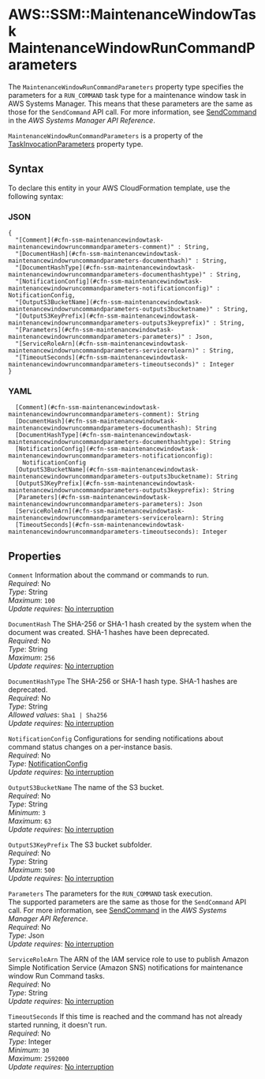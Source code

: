 # AWS::SSM::MaintenanceWindowTask MaintenanceWindowRunCommandParameters<a name="aws-properties-ssm-maintenancewindowtask-maintenancewindowruncommandparameters"></a>

The `MaintenanceWindowRunCommandParameters` property type specifies the parameters for a `RUN_COMMAND` task type for a maintenance window task in AWS Systems Manager\. This means that these parameters are the same as those for the `SendCommand` API call\. For more information, see [SendCommand](https://docs.aws.amazon.com/systems-manager/latest/APIReference/API_SendCommand.html) in the *AWS Systems Manager API Reference*\.

 `MaintenanceWindowRunCommandParameters` is a property of the [TaskInvocationParameters](https://docs.aws.amazon.com/AWSCloudFormation/latest/UserGuide/aws-properties-ssm-maintenancewindowtask-taskinvocationparameters.html) property type\.

## Syntax<a name="aws-properties-ssm-maintenancewindowtask-maintenancewindowruncommandparameters-syntax"></a>

To declare this entity in your AWS CloudFormation template, use the following syntax:

### JSON<a name="aws-properties-ssm-maintenancewindowtask-maintenancewindowruncommandparameters-syntax.json"></a>

```
{
  "[Comment](#cfn-ssm-maintenancewindowtask-maintenancewindowruncommandparameters-comment)" : String,
  "[DocumentHash](#cfn-ssm-maintenancewindowtask-maintenancewindowruncommandparameters-documenthash)" : String,
  "[DocumentHashType](#cfn-ssm-maintenancewindowtask-maintenancewindowruncommandparameters-documenthashtype)" : String,
  "[NotificationConfig](#cfn-ssm-maintenancewindowtask-maintenancewindowruncommandparameters-notificationconfig)" : NotificationConfig,
  "[OutputS3BucketName](#cfn-ssm-maintenancewindowtask-maintenancewindowruncommandparameters-outputs3bucketname)" : String,
  "[OutputS3KeyPrefix](#cfn-ssm-maintenancewindowtask-maintenancewindowruncommandparameters-outputs3keyprefix)" : String,
  "[Parameters](#cfn-ssm-maintenancewindowtask-maintenancewindowruncommandparameters-parameters)" : Json,
  "[ServiceRoleArn](#cfn-ssm-maintenancewindowtask-maintenancewindowruncommandparameters-servicerolearn)" : String,
  "[TimeoutSeconds](#cfn-ssm-maintenancewindowtask-maintenancewindowruncommandparameters-timeoutseconds)" : Integer
}
```

### YAML<a name="aws-properties-ssm-maintenancewindowtask-maintenancewindowruncommandparameters-syntax.yaml"></a>

```
  [Comment](#cfn-ssm-maintenancewindowtask-maintenancewindowruncommandparameters-comment): String
  [DocumentHash](#cfn-ssm-maintenancewindowtask-maintenancewindowruncommandparameters-documenthash): String
  [DocumentHashType](#cfn-ssm-maintenancewindowtask-maintenancewindowruncommandparameters-documenthashtype): String
  [NotificationConfig](#cfn-ssm-maintenancewindowtask-maintenancewindowruncommandparameters-notificationconfig): 
    NotificationConfig
  [OutputS3BucketName](#cfn-ssm-maintenancewindowtask-maintenancewindowruncommandparameters-outputs3bucketname): String
  [OutputS3KeyPrefix](#cfn-ssm-maintenancewindowtask-maintenancewindowruncommandparameters-outputs3keyprefix): String
  [Parameters](#cfn-ssm-maintenancewindowtask-maintenancewindowruncommandparameters-parameters): Json
  [ServiceRoleArn](#cfn-ssm-maintenancewindowtask-maintenancewindowruncommandparameters-servicerolearn): String
  [TimeoutSeconds](#cfn-ssm-maintenancewindowtask-maintenancewindowruncommandparameters-timeoutseconds): Integer
```

## Properties<a name="aws-properties-ssm-maintenancewindowtask-maintenancewindowruncommandparameters-properties"></a>

`Comment`  <a name="cfn-ssm-maintenancewindowtask-maintenancewindowruncommandparameters-comment"></a>
Information about the command or commands to run\.  
*Required*: No  
*Type*: String  
*Maximum*: `100`  
*Update requires*: [No interruption](https://docs.aws.amazon.com/AWSCloudFormation/latest/UserGuide/using-cfn-updating-stacks-update-behaviors.html#update-no-interrupt)

`DocumentHash`  <a name="cfn-ssm-maintenancewindowtask-maintenancewindowruncommandparameters-documenthash"></a>
The SHA\-256 or SHA\-1 hash created by the system when the document was created\. SHA\-1 hashes have been deprecated\.  
*Required*: No  
*Type*: String  
*Maximum*: `256`  
*Update requires*: [No interruption](https://docs.aws.amazon.com/AWSCloudFormation/latest/UserGuide/using-cfn-updating-stacks-update-behaviors.html#update-no-interrupt)

`DocumentHashType`  <a name="cfn-ssm-maintenancewindowtask-maintenancewindowruncommandparameters-documenthashtype"></a>
The SHA\-256 or SHA\-1 hash type\. SHA\-1 hashes are deprecated\.  
*Required*: No  
*Type*: String  
*Allowed values*: `Sha1 | Sha256`  
*Update requires*: [No interruption](https://docs.aws.amazon.com/AWSCloudFormation/latest/UserGuide/using-cfn-updating-stacks-update-behaviors.html#update-no-interrupt)

`NotificationConfig`  <a name="cfn-ssm-maintenancewindowtask-maintenancewindowruncommandparameters-notificationconfig"></a>
Configurations for sending notifications about command status changes on a per\-instance basis\.  
*Required*: No  
*Type*: [NotificationConfig](aws-properties-ssm-maintenancewindowtask-notificationconfig.md)  
*Update requires*: [No interruption](https://docs.aws.amazon.com/AWSCloudFormation/latest/UserGuide/using-cfn-updating-stacks-update-behaviors.html#update-no-interrupt)

`OutputS3BucketName`  <a name="cfn-ssm-maintenancewindowtask-maintenancewindowruncommandparameters-outputs3bucketname"></a>
The name of the S3 bucket\.  
*Required*: No  
*Type*: String  
*Minimum*: `3`  
*Maximum*: `63`  
*Update requires*: [No interruption](https://docs.aws.amazon.com/AWSCloudFormation/latest/UserGuide/using-cfn-updating-stacks-update-behaviors.html#update-no-interrupt)

`OutputS3KeyPrefix`  <a name="cfn-ssm-maintenancewindowtask-maintenancewindowruncommandparameters-outputs3keyprefix"></a>
The S3 bucket subfolder\.  
*Required*: No  
*Type*: String  
*Maximum*: `500`  
*Update requires*: [No interruption](https://docs.aws.amazon.com/AWSCloudFormation/latest/UserGuide/using-cfn-updating-stacks-update-behaviors.html#update-no-interrupt)

`Parameters`  <a name="cfn-ssm-maintenancewindowtask-maintenancewindowruncommandparameters-parameters"></a>
The parameters for the `RUN_COMMAND` task execution\.  
The supported parameters are the same as those for the `SendCommand` API call\. For more information, see [SendCommand](https://docs.aws.amazon.com/systems-manager/latest/APIReference/API_SendCommand.html) in the *AWS Systems Manager API Reference*\.  
*Required*: No  
*Type*: Json  
*Update requires*: [No interruption](https://docs.aws.amazon.com/AWSCloudFormation/latest/UserGuide/using-cfn-updating-stacks-update-behaviors.html#update-no-interrupt)

`ServiceRoleArn`  <a name="cfn-ssm-maintenancewindowtask-maintenancewindowruncommandparameters-servicerolearn"></a>
The ARN of the IAM service role to use to publish Amazon Simple Notification Service \(Amazon SNS\) notifications for maintenance window Run Command tasks\.  
*Required*: No  
*Type*: String  
*Update requires*: [No interruption](https://docs.aws.amazon.com/AWSCloudFormation/latest/UserGuide/using-cfn-updating-stacks-update-behaviors.html#update-no-interrupt)

`TimeoutSeconds`  <a name="cfn-ssm-maintenancewindowtask-maintenancewindowruncommandparameters-timeoutseconds"></a>
If this time is reached and the command has not already started running, it doesn't run\.  
*Required*: No  
*Type*: Integer  
*Minimum*: `30`  
*Maximum*: `2592000`  
*Update requires*: [No interruption](https://docs.aws.amazon.com/AWSCloudFormation/latest/UserGuide/using-cfn-updating-stacks-update-behaviors.html#update-no-interrupt)
